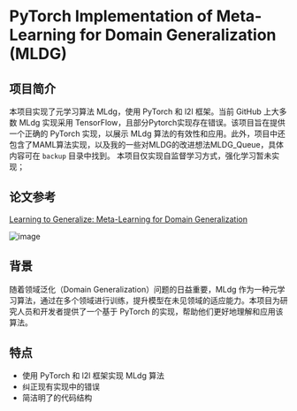 # PyTorch Implementation of Meta-Learning for Domain Generalization (MLDG)

## 项目简介

本项目实现了元学习算法 MLdg，使用 PyTorch 和 l2l 框架。当前 GitHub 上大多数 MLdg 实现采用 TensorFlow，且部分Pytorch实现存在错误。该项目旨在提供一个正确的 PyTorch 实现，以展示 MLdg 算法的有效性和应用。此外，项目中还包含了MAML算法实现，以及我的一些对MLDG的改进想法MLDG_Queue，具体内容可在 `backup` 目录中找到。
本项目仅实现自监督学习方式，强化学习暂未实现；

## 论文参考
[Learning to Generalize: Meta-Learning for Domain Generalization](https://ojs.aaai.org/index.php/AAAI/article/view/11596)

![image](https://github.com/user-attachments/assets/df37096c-bc58-4713-b525-8c3af7bba31b)

## 背景
随着领域泛化（Domain Generalization）问题的日益重要，MLdg 作为一种元学习算法，通过在多个领域进行训练，提升模型在未见领域的适应能力。本项目为研究人员和开发者提供了一个基于 PyTorch 的实现，帮助他们更好地理解和应用该算法。
## 特点

- 使用 PyTorch 和 l2l 框架实现 MLdg 算法
- 纠正现有实现中的错误
- 简洁明了的代码结构

